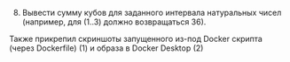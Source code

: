  8. Вывести сумму кубов для заданного интервала натуральных чисел (например, для (1..3) должно возвращаться 36).
 
 Также прикрепил скриншоты запущенного из-под Docker скрипта (через Dockerfile) (1) и образа в Docker Desktop (2)
